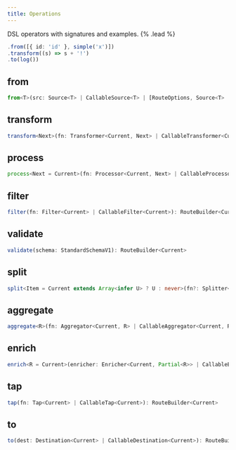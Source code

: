 ```yaml
---
title: Operations
---
```


DSL operators with signatures and examples. {% .lead %}

```ts
.from([{ id: 'id' }, simple('x')])
.transform((s) => s + '!')
.to(log())
```

## from

```ts
from<T>(src: Source<T> | CallableSource<T> | [RouteOptions, Source<T> | CallableSource<T>]): RouteBuilder<T>
```

## transform

```ts
transform<Next>(fn: Transformer<Current, Next> | CallableTransformer<Current, Next>): RouteBuilder<Next>
```

## process

```ts
process<Next = Current>(fn: Processor<Current, Next> | CallableProcessor<Current, Next>): RouteBuilder<Next>
```

## filter

```ts
filter(fn: Filter<Current> | CallableFilter<Current>): RouteBuilder<Current>
```

## validate

```ts
validate(schema: StandardSchemaV1): RouteBuilder<Current>
```

## split

```ts
split<Item = Current extends Array<infer U> ? U : never>(fn?: Splitter<Current, Item> | CallableSplitter<Current, Item>): RouteBuilder<Item>
```

## aggregate

```ts
aggregate<R>(fn: Aggregator<Current, R> | CallableAggregator<Current, R>): RouteBuilder<R>
```

## enrich

```ts
enrich<R = Current>(enricher: Enricher<Current, Partial<R>> | CallableEnricher<Current, Partial<R>>, aggregator?: EnrichAggregator<Current, Partial<R>>): RouteBuilder<R>
```

## tap

```ts
tap(fn: Tap<Current> | CallableTap<Current>): RouteBuilder<Current>
```

## to

```ts
to(dest: Destination<Current> | CallableDestination<Current>): RouteBuilder<Current>
```
